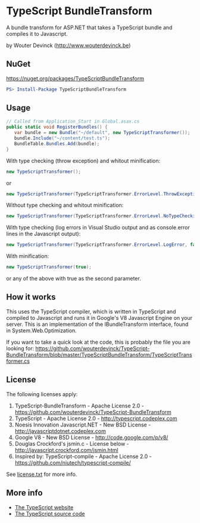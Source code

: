 TypeScript BundleTransform
==========================

A bundle transform for ASP.NET that takes a TypeScript bundle and compiles it to Javascript.

by Wouter Devinck (http://www.wouterdevinck.be)

NuGet
-----
https://nuget.org/packages/TypeScriptBundleTransform

```PowerShell
PS> Install-Package TypeScriptBundleTransform
```

Usage
-----
```C#
// Called from Application_Start in Global.asax.cs
public static void RegisterBundles() {
   var bundle = new Bundle("~/default", new TypeScriptTransformer());
   bundle.Include("~/content/test.ts");
   BundleTable.Bundles.Add(bundle);
}
```

With type checking (throw exception) and whitout minification:
```C#
new TypeScriptTransformer();
```
or
```C#
new TypeScriptTransformer(TypeScriptTransformer.ErrorLevel.ThrowException, false)
```

Without type checking and whitout minification:
```C#
new TypeScriptTransformer(TypeScriptTransformer.ErrorLevel.NoTypeChecking, false);
```

With type checking (log errors in Visual Studio output and as console.error lines in the Javascript output):
```C#
new TypeScriptTransformer(TypeScriptTransformer.ErrorLevel.LogError, false);
```

With minification:
```C#
new TypeScriptTransformer(true);
```
or any of the above with true as the second parameter.

How it works
------------
This uses the TypeScript compiler, which is written in TypeScript and compiled to Javascript and runs it in Google's V8 Javascript Engine on your server.
This is an implementation of the IBundleTransform interface, found in System.Web.Optimization.

If you want to take a quick look at the code, this is probably the file you are looking for: https://github.com/wouterdevinck/TypeScript-BundleTransform/blob/master/TypeScriptBundleTransform/TypeScriptTransformer.cs

License
-------
The following licenses apply:

1. TypeScript-BundleTransform        - Apache License 2.0   - https://github.com/wouterdevinck/TypeScript-BundleTransform
2. TypeScript                        - Apache License 2.0   - http://typescript.codeplex.com
3. Noesis Innovation Javascript.NET  - New BSD License      - http://javascriptdotnet.codeplex.com
4. Google V8                         - New BSD License      - http://code.google.com/p/v8/
5. Douglas Crockford's jsmin.c       - License below        - http://javascript.crockford.com/jsmin.html
6. Inspired by: TypeScript-compile   - Apache License 2.0   - https://github.com/niutech/typescript-compile/

See [license.txt](https://github.com/wouterdevinck/TypeScript-BundleTransform/blob/master/license.txt) for more info.

More info
---------
* [The TypeScript website](http://www.typescriptlang.org/)
* [The TypeScript source code](http://typescript.codeplex.com/)
